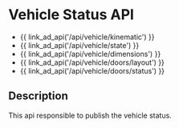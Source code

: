 # Vehicle Status API

- {{ link_ad_api('/api/vehicle/kinematic') }}
- {{ link_ad_api('/api/vehicle/state') }}
- {{ link_ad_api('/api/vehicle/dimensions') }}
- {{ link_ad_api('/api/vehicle/doors/layout') }}
- {{ link_ad_api('/api/vehicle/doors/status') }}

## Description

This api responsible to publish the vehicle status.
